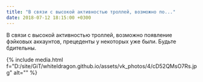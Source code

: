 ```yaml
---
title: "В связи с высокой активностью троллей, возможно по..."
date: 2018-07-12 18:15:00 +0300
---
```


В связи с высокой активностью троллей, возможно появление фэйковых аккаунтов, прецеденты у некоторых уже были. Будьте бдительны.

{% include media.html f="D:/site/GiT/whiteldragon.github.io/assets/vk_photos/4/cD52QMsO7Rs.jpg" alt="" %}
